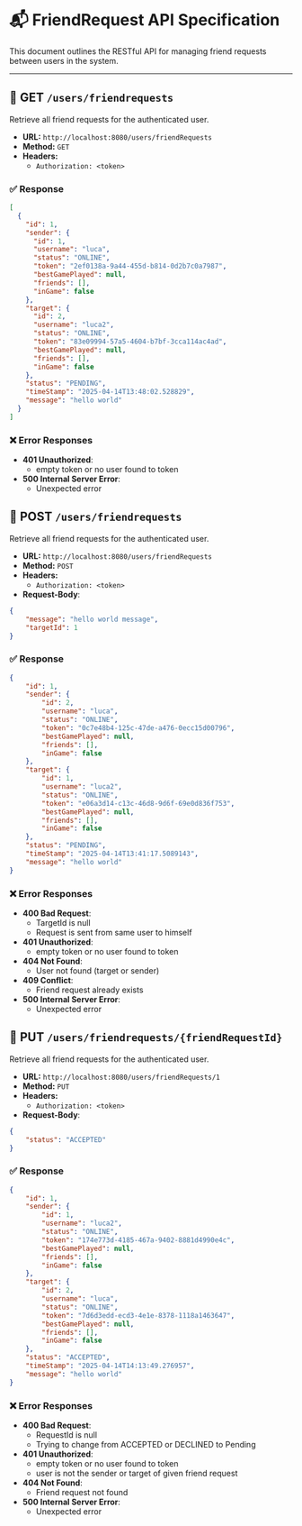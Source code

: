 # 📬 FriendRequest API Specification

This document outlines the RESTful API for managing friend requests between users in the system.

---

## 🔹 GET `/users/friendrequests`

Retrieve all friend requests for the authenticated user.

- **URL:** `http://localhost:8080/users/friendRequests`
- **Method:** `GET`
- **Headers:**
    - `Authorization: <token>`

### ✅ Response

```json
[
  {
    "id": 1,
    "sender": {
      "id": 1,
      "username": "luca",
      "status": "ONLINE",
      "token": "2ef0138a-9a44-455d-b814-0d2b7c0a7987",
      "bestGamePlayed": null,
      "friends": [],
      "inGame": false
    },
    "target": {
      "id": 2,
      "username": "luca2",
      "status": "ONLINE",
      "token": "83e09994-57a5-4604-b7bf-3cca114ac4ad",
      "bestGamePlayed": null,
      "friends": [],
      "inGame": false
    },
    "status": "PENDING",
    "timeStamp": "2025-04-14T13:48:02.528829",
    "message": "hello world"
  }
]
```
###  ❌ Error Responses
- **401 Unauthorized**:
    - empty token or no user found to token
- **500 Internal Server Error**:
    - Unexpected error


## 🔹 POST `/users/friendrequests`

Retrieve all friend requests for the authenticated user.

- **URL:** `http://localhost:8080/users/friendRequests`
- **Method:** `POST`
- **Headers:**
    - `Authorization: <token>`
- **Request-Body**:

```json
{
    "message": "hello world message",
    "targetId": 1
}
```

### ✅ Response

```json
{
    "id": 1,
    "sender": {
        "id": 2,
        "username": "luca",
        "status": "ONLINE",
        "token": "0c7e48b4-125c-47de-a476-0ecc15d00796",
        "bestGamePlayed": null,
        "friends": [],
        "inGame": false
    },
    "target": {
        "id": 1,
        "username": "luca2",
        "status": "ONLINE",
        "token": "e06a3d14-c13c-46d8-9d6f-69e0d836f753",
        "bestGamePlayed": null,
        "friends": [],
        "inGame": false
    },
    "status": "PENDING",
    "timeStamp": "2025-04-14T13:41:17.5089143",
    "message": "hello world"
}
```
###  ❌ Error Responses
- **400 Bad Request**:
    - TargetId is null
    - Request is sent from same user to himself
- **401 Unauthorized**:
    - empty token or no user found to token
- **404 Not Found**:
    - User not found (target or sender)
- **409 Conflict**:
    - Friend request already exists
- **500 Internal Server Error**:
    - Unexpected error


## 🔹 PUT `/users/friendrequests/{friendRequestId}`

Retrieve all friend requests for the authenticated user.

- **URL:** `http://localhost:8080/users/friendRequests/1`
- **Method:** `PUT`
- **Headers:**
    - `Authorization: <token>`
- **Request-Body**:

```json
{
    "status": "ACCEPTED"
}
```
### ✅ Response

```json
{
    "id": 1,
    "sender": {
        "id": 1,
        "username": "luca2",
        "status": "ONLINE",
        "token": "174e773d-4185-467a-9402-8881d4990e4c",
        "bestGamePlayed": null,
        "friends": [],
        "inGame": false
    },
    "target": {
        "id": 2,
        "username": "luca",
        "status": "ONLINE",
        "token": "7d6d3edd-ecd3-4e1e-8378-1118a1463647",
        "bestGamePlayed": null,
        "friends": [],
        "inGame": false
    },
    "status": "ACCEPTED",
    "timeStamp": "2025-04-14T14:13:49.276957",
    "message": "hello world"
}
```
###  ❌ Error Responses
- **400 Bad Request**:
    - RequestId is null
    - Trying to change from ACCEPTED or DECLINED to Pending
- **401 Unauthorized**:
    - empty token or no user found to token 
    - user is not the sender or target of given friend request
- **404 Not Found**:
  - Friend request not found
- **500 Internal Server Error**:
    - Unexpected error
